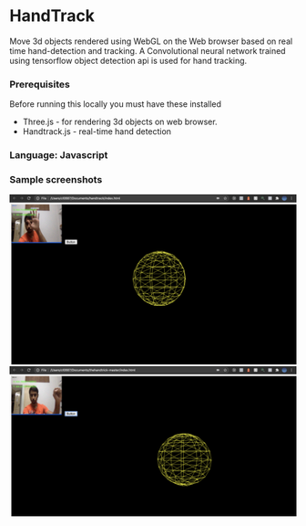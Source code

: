 

# HandTrack

Move 3d objects rendered using WebGL on the Web browser based on real time hand-detection and tracking. A Convolutional neural network trained using tensorflow object detection api is used for hand tracking. 

### Prerequisites
Before running this locally you must have these installed
- Three.js - for rendering 3d objects on web browser.
- Handtrack.js - real-time hand detection
### Language: Javascript

### Sample screenshots

![](left.png)
![](Center.png)


